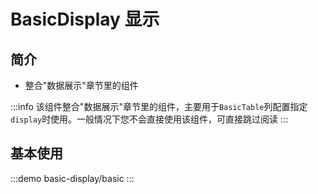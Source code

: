 # BasicDisplay 显示

## 简介

- 整合"数据展示"章节里的组件

:::info
该组件整合"数据展示"章节里的组件，主要用于`BasicTable`列配置指定`display`时使用。一般情况下您不会直接使用该组件，可直接跳过阅读
:::

## 基本使用

:::demo
basic-display/basic
:::
